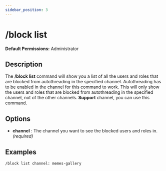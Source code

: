 ```yaml
---
sidebar_position: 3
---
```


# /block list

**Default Permissions:** Administrator
## Description
The **/block list** command will show you a list of all the users and roles that are blocked from autothreading in the specified channel. Autothreading has to be enabled in the channel for this command to work. This will only show the users and roles that are blocked from autothreading in the specified channel, not of the other channels.
**Support** channel, you can use this command.
## Options
- **channel** : The channel you want to see the blocked users and roles in. *(required)*

## Examples
```bash
/block list channel: memes-gallery
```